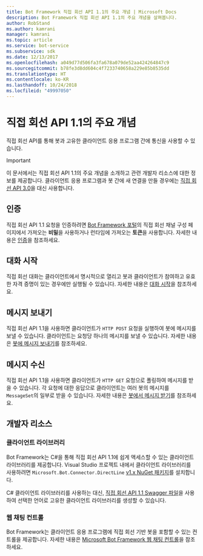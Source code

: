 ```yaml
---
title: Bot Framework 직접 회선 API 1.1의 주요 개념 | Microsoft Docs
description: Bot Framework 직접 회선 API 1.1의 주요 개념을 살펴봅니다.
author: RobStand
ms.author: kamrani
manager: kamrani
ms.topic: article
ms.service: bot-service
ms.subservice: sdk
ms.date: 12/13/2017
ms.openlocfilehash: a049d77d506fa3fa678a079de52aa424264847c9
ms.sourcegitcommit: b78fe3d8dd604c4f7233740658a229e85b8535dd
ms.translationtype: HT
ms.contentlocale: ko-KR
ms.lasthandoff: 10/24/2018
ms.locfileid: "49997050"
---
```

# <a name="key-concepts-in-direct-line-api-11"></a>직접 회선 API 1.1의 주요 개념

직접 회선 API를 통해 봇과 고유한 클라이언트 응용 프로그램 간에 통신을 사용할 수 있습니다. 

> [!IMPORTANT]
> 이 문서에서는 직접 회선 API 1.1의 주요 개념을 소개하고 관련 개발자 리소스에 대한 정보를 제공합니다. 클라이언트 응용 프로그램과 봇 간에 새 연결을 만들 경우에는 [직접 회선 API 3.0](bot-framework-rest-direct-line-3-0-concepts.md)을 대신 사용합니다.

## <a name="authentication"></a>인증

직접 회선 API 1.1 요청을 인증하려면 <a href="https://dev.botframework.com/" target="_blank">Bot Framework 포털</a>의 직접 회선 채널 구성 페이지에서 가져오는 **비밀**을 사용하거나 런타임에 가져오는 **토큰**을 사용합니다.  자세한 내용은 [인증](bot-framework-rest-direct-line-1-1-authentication.md)을 참조하세요.

## <a name="starting-a-conversation"></a>대화 시작

직접 회선 대화는 클라이언트에서 명시적으로 열리고 봇과 클라이언트가 참여하고 유효한 자격 증명이 있는 경우에만 실행될 수 있습니다. 자세한 내용은 [대화 시작](bot-framework-rest-direct-line-1-1-start-conversation.md)을 참조하세요.

## <a name="sending-messages"></a>메시지 보내기

직접 회선 API 1.1을 사용하면 클라이언트가 `HTTP POST` 요청을 실행하여 봇에 메시지를 보낼 수 있습니다. 클라이언트는 요청당 하나의 메시지를 보낼 수 있습니다. 자세한 내용은 [봇에 메시지 보내기](bot-framework-rest-direct-line-1-1-send-message.md)를 참조하세요.

## <a name="receiving-messages"></a>메시지 수신

직접 회선 API 1.1을 사용하면 클라이언트가 `HTTP GET` 요청으로 폴링하여 메시지를 받을 수 있습니다. 각 요청에 대한 응답으로 클라이언트는 여러 봇의 메시지를 `MessageSet`의 일부로 받을 수 있습니다. 자세한 내용은 [봇에서 메시지 받기](bot-framework-rest-direct-line-1-1-receive-messages.md)를 참조하세요.

## <a name="developer-resources"></a>개발자 리소스

### <a name="client-library"></a>클라이언트 라이브러리

Bot Framework는 C#을 통해 직접 회선 API 1.1에 쉽게 액세스할 수 있는 클라이언트 라이브러리를 제공합니다. Visual Studio 프로젝트 내에서 클라이언트 라이브러리를 사용하려면 `Microsoft.Bot.Connector.DirectLine` <a href="https://www.nuget.org/packages/Microsoft.Bot.Connector.DirectLine/1.1.1" target="_blank">v1.x NuGet 패키지</a>를 설치합니다. 

C# 클라이언트 라이브러리를 사용하는 대신, <a href="https://docs.botframework.com/en-us/restapi/directline/swagger.json" target="_blank">직접 회선 API 1.1 Swagger 파일</a>을 사용하여 선택한 언어로 고유한 클라이언트 라이브러리를 생성할 수 있습니다.

### <a name="web-chat-control"></a>웹 채팅 컨트롤 

Bot Framework는 클라이언트 응용 프로그램에 직접 회선 기반 봇을 포함할 수 있는 컨트롤을 제공합니다. 자세한 내용은 <a href="https://github.com/Microsoft/BotFramework-WebChat" target="_blank">Microsoft Bot Framework 웹 채팅 컨트롤</a>을 참조하세요.
